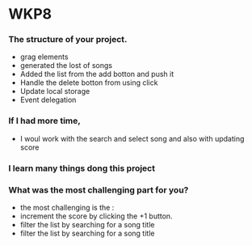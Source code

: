 # WKP8

### The structure of your project.
- grag elements
- generated the lost of songs
- Added the list from the add botton  and push it
- Handle the delete botton from using click
- Update local storage
- Event delegation


### If I had more time, 
- I woul work with the search and select song and also with updating score 

### I learn many things dong this project

### What was the most challenging part for you?
- the most challenging is the :
- increment the score by clicking the +1 button.
- filter the list by searching for a song title
- filter the list by searching for a song title

